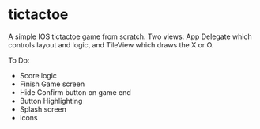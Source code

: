 tictactoe
=========

A simple IOS tictactoe game from scratch. 
Two views: App Delegate which controls layout and logic, and TileView which draws the X or O.

To Do:
+ Score logic
+ Finish Game screen
+ Hide Confirm button on game end
+ Button Highlighting
+ Splash screen
+ icons